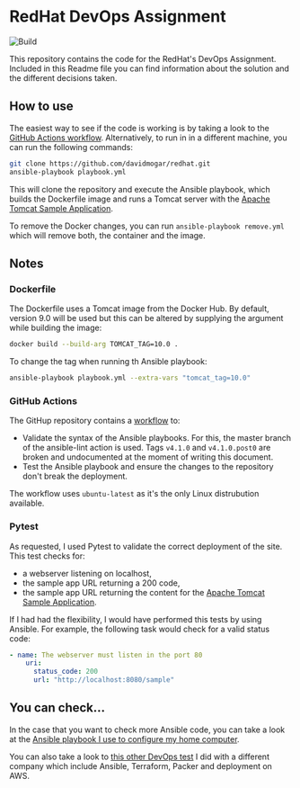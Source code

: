 # RedHat DevOps Assignment
![Build](https://github.com/davidmogar/redhat/workflows/Build/badge.svg)

This repository contains the code for the RedHat's DevOps Assignment. Included in this Readme file you can find information about the solution and the different decisions taken.

## How to use

The easiest way to see if the code is working is by taking a look to the [GitHub Actions workflow](https://github.com/davidmogar/redhat/actions). Alternatively, to run in in a different machine, you can run the following commands:

```bash
git clone https://github.com/davidmogar/redhat.git
ansible-playbook playbook.yml
```

This will clone the repository and execute the Ansible playbook, which builds the Dockerfile image and runs a Tomcat server with the [Apache Tomcat Sample Application](https://tomcat.apache.org/tomcat-9.0-doc/appdev/sample/).

To remove the Docker changes, you can run `ansible-playbook remove.yml` which will remove both, the container and the image.

## Notes

### Dockerfile

The Dockerfile uses a Tomcat image from the Docker Hub. By default, version 9.0 will be used but this can be altered by supplying the argument while building the image:

```bash
docker build --build-arg TOMCAT_TAG=10.0 .
```

To change the tag when running th Ansible playbook:

```bash
ansible-playbook playbook.yml --extra-vars "tomcat_tag=10.0"
```

### GitHub Actions

The GitHup repository contains a [workflow](https://github.com/davidmogar/redhat/blob/main/.github/workflows/main.yml) to:
* Validate the syntax of the Ansible playbooks. For this, the master branch of the ansible-lint action is used. Tags `v4.1.0` and `v4.1.0.post0` are broken and undocumented at the moment of writing this document.
* Test the Ansible playbook and ensure the changes to the repository don't break the deployment.

The workflow uses `ubuntu-latest` as it's the only Linux distrubution available.

### Pytest

As requested, I used Pytest to validate the correct deployment of the site. This test checks for:
* a webserver listening on localhost,
* the sample app URL returning a 200 code,
* the sample app URL returning the content for the [Apache Tomcat Sample Application](https://tomcat.apache.org/tomcat-9.0-doc/appdev/sample/).

If I had had the flexibility, I would have performed this tests by using Ansible. For example, the following task would check for a valid status code:

```yaml
- name: The webserver must listen in the port 80
    uri:
      status_code: 200
      url: "http://localhost:8080/sample"
```

## You can check...

In the case that you want to check more Ansible code, you can take a look at the [Ansible playbook I use to configure my home computer](https://github.com/davidmogar/ok).

You can also take a look to [this other DevOps test](https://github.com/davidmogar/deploy_it) I did with a different company which include Ansible, Terraform, Packer and deployment on AWS.
